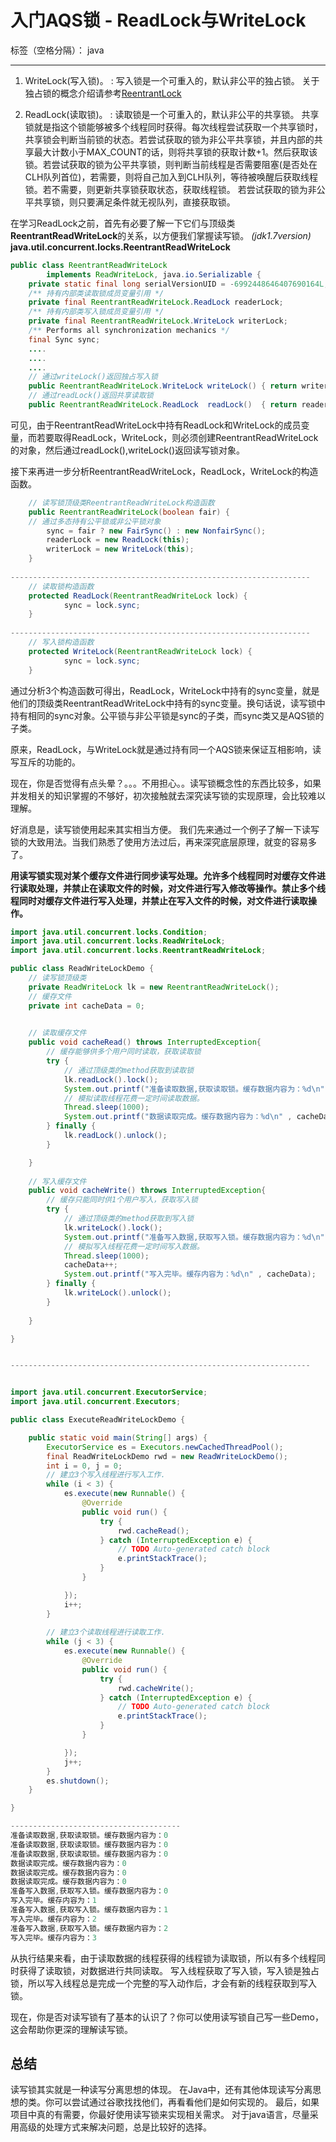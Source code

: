 # 入门AQS锁 - ReadLock与WriteLock

标签（空格分隔）： java

---

1. WriteLock(写入锁)。
:   写入锁是一个可重入的，默认非公平的独占锁。
关于独占锁的概念介绍请参考[ReentrantLock](https://www.zybuluo.com/mikumikulch/note/268244)

2. ReadLock(读取锁)。
:   读取锁是一个可重入的，默认非公平的共享锁。
共享锁就是指这个锁能够被多个线程同时获得。每次线程尝试获取一个共享锁时，共享锁会判断当前锁的状态。若尝试获取的锁为非公平共享锁，并且内部的共享最大计数小于MAX_COUNT的话，则将共享锁的获取计数+1。然后获取该锁。若尝试获取的锁为公平共享锁，则判断当前线程是否需要阻塞(是否处在CLH队列首位)，若需要，则将自己加入到CLH队列，等待被唤醒后获取线程锁。若不需要，则更新共享锁获取状态，获取线程锁。
若尝试获取的锁为非公平共享锁，则只要满足条件就无视队列，直接获取锁。

在学习ReadLock之前，首先有必要了解一下它们与顶级类**ReentrantReadWriteLock**的关系，以方便我们掌握读写锁。
*(jdk1.7version)*
**java.util.concurrent.locks.ReentrantReadWriteLock**
```java
public class ReentrantReadWriteLock
        implements ReadWriteLock, java.io.Serializable {
    private static final long serialVersionUID = -6992448646407690164L;
    /** 持有内部类读取锁成员变量引用 */
    private final ReentrantReadWriteLock.ReadLock readerLock;
    /** 持有内部类写入锁成员变量引用 */
    private final ReentrantReadWriteLock.WriteLock writerLock;
    /** Performs all synchronization mechanics */
    final Sync sync;
    ....
    ....
    ....
    // 通过writeLock()返回独占写入锁
    public ReentrantReadWriteLock.WriteLock writeLock() { return writerLock; }
    // 通过readLock()返回共享读取锁
    public ReentrantReadWriteLock.ReadLock  readLock()  { return readerLock; }
```
可见，由于ReentrantReadWriteLock中持有ReadLock和WriteLock的成员变量，而若要取得ReadLock，WriteLock，则必须创建ReentrantReadWriteLock的对象，然后通过readLock(),writeLock()返回读写锁对象。

接下来再进一步分析ReentrantReadWriteLock，ReadLock，WriteLock的构造函数。
```java
    // 读写锁顶级类ReentrantReadWriteLock构造函数
    public ReentrantReadWriteLock(boolean fair) {
    // 通过多态持有公平锁或非公平锁对象
        sync = fair ? new FairSync() : new NonfairSync();
        readerLock = new ReadLock(this);
        writerLock = new WriteLock(this);
    }
    
-------------------------------------------------------------------
    // 读取锁构造函数
    protected ReadLock(ReentrantReadWriteLock lock) {
            sync = lock.sync;
    }
    
-------------------------------------------------------------------     
    // 写入锁构造函数
    protected WriteLock(ReentrantReadWriteLock lock) {
            sync = lock.sync;
    }
```
通过分析3个构造函数可得出，ReadLock，WriteLock中持有的sync变量，就是他们的顶级类ReentrantReadWriteLock中持有的sync变量。换句话说，读写锁中持有相同的sync对象。公平锁与非公平锁是sync的子类，而sync类又是AQS锁的子类。

原来，ReadLock，与WriteLock就是通过持有同一个AQS锁来保证互相影响，读写互斥的功能的。

现在，你是否觉得有点头晕？。。。不用担心。。读写锁概念性的东西比较多，如果并发相关的知识掌握的不够好，初次接触就去深究读写锁的实现原理，会比较难以理解。

好消息是，读写锁使用起来其实相当方便。
我们先来通过一个例子了解一下读写锁的大致用法。当我们熟悉了使用方法过后，再来深究底层原理，就变的容易多了。

**用读写锁实现对某个缓存文件进行同步读写处理。允许多个线程同时对缓存文件进行读取处理，并禁止在读取文件的时候，对文件进行写入修改等操作。禁止多个线程同时对缓存文件进行写入处理，并禁止在写入文件的时候，对文件进行读取操作。**
```java
import java.util.concurrent.locks.Condition;
import java.util.concurrent.locks.ReadWriteLock;
import java.util.concurrent.locks.ReentrantReadWriteLock;

public class ReadWriteLockDemo {
    // 读写锁顶级类
    private ReadWriteLock lk = new ReentrantReadWriteLock();
    // 缓存文件
    private int cacheData = 0;

    
    // 读取缓存文件
    public void cacheRead() throws InterruptedException{
        // 缓存能够供多个用户同时读取，获取读取锁
        try {
            // 通过顶级类的method获取到读取锁
            lk.readLock().lock();
            System.out.printf("准备读取数据,获取读取锁。缓存数据内容为：%d\n" , cacheData);
            // 模拟读取线程花费一定时间读取数据。
            Thread.sleep(1000);
            System.out.printf("数据读取完成。缓存数据内容为：%d\n" , cacheData);
        } finally {
            lk.readLock().unlock();
        }

    }
    
    // 写入缓存文件
    public void cacheWrite() throws InterruptedException{
        // 缓存只能同时供1个用户写入，获取写入锁
        try {
            // 通过顶级类的method获取到写入锁
            lk.writeLock().lock();
            System.out.printf("准备写入数据,获取写入锁。缓存数据内容为：%d\n" , cacheData);
            // 模拟写入线程花费一定时间写入数据。
            Thread.sleep(1000);
            cacheData++;
            System.out.printf("写入完毕。缓存内容为：%d\n" , cacheData);
        } finally {
            lk.writeLock().unlock();
        }
       
    }

}


-------------------------------------------------------------------


import java.util.concurrent.ExecutorService;
import java.util.concurrent.Executors;

public class ExecuteReadWriteLockDemo {

    public static void main(String[] args) {
        ExecutorService es = Executors.newCachedThreadPool();
        final ReadWriteLockDemo rwd = new ReadWriteLockDemo();
        int i = 0, j = 0;
        // 建立3个写入线程进行写入工作.
        while (i < 3) {
            es.execute(new Runnable() {
                @Override
                public void run() {
                    try {
                        rwd.cacheRead();
                    } catch (InterruptedException e) {
                        // TODO Auto-generated catch block
                        e.printStackTrace();
                    }
                }

            });
            i++;
        }
        
        // 建立3个读取线程进行读取工作.
        while (j < 3) {
            es.execute(new Runnable() {
                @Override
                public void run() {
                    try {
                        rwd.cacheWrite();
                    } catch (InterruptedException e) {
                        // TODO Auto-generated catch block
                        e.printStackTrace();
                    }
                }

            });
            j++;
        }
        es.shutdown();
    }

}

--------------------------------------
准备读取数据,获取读取锁。缓存数据内容为：0
准备读取数据,获取读取锁。缓存数据内容为：0
准备读取数据,获取读取锁。缓存数据内容为：0
数据读取完成。缓存数据内容为：0
数据读取完成。缓存数据内容为：0
数据读取完成。缓存数据内容为：0
准备写入数据,获取写入锁。缓存数据内容为：0
写入完毕。缓存内容为：1
准备写入数据,获取写入锁。缓存数据内容为：1
写入完毕。缓存内容为：2
准备写入数据,获取写入锁。缓存数据内容为：2
写入完毕。缓存内容为：3
```
从执行结果来看，由于读取数据的线程获得的线程锁为读取锁，所以有多个线程同时获得了读取锁，对数据进行共同读取。
写入线程获取了写入锁，写入锁是独占锁，所以写入线程总是完成一个完整的写入动作后，才会有新的线程获取到写入锁。

现在，你是否对读写锁有了基本的认识了？你可以使用读写锁自己写一些Demo，这会帮助你更深的理解读写锁。

## 总结
读写锁其实就是一种读写分离思想的体现。
在Java中，还有其他体现读写分离思想的类。你可以尝试通过谷歌找找他们，再看看他们是如何实现的。
最后，如果项目中真的有需要，你最好使用读写锁来实现相关需求。
对于java语言，尽量采用高级的处理方式来解决问题，总是比较好的选择。






